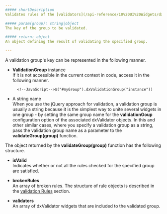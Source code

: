 ```yaml
---
##### shortDescription
Validates rules of the [validators](/api-reference/10%20UI%20Widgets/dxValidator '/Documentation/ApiReference/UI_Widgets/dxValidator/') that belong to the specified validation group.

##### param(group): string|object
The key of the group to be validated.

##### return: object
An object defining the result of validating the specified group.

---
```

A validation group's key can be represented in the following manner.

- **ValidationGroup** instance  
 If it is not accessible in the current context in code, access it in the following manner.

        <!--JavaScript-->$("#myGroup").dxValidationGroup("instance"))

- A string name  
 When you use the jQuery approach for validation, a validation group is usually a string because it is the simplest way to unite several widgets in one group - by setting the same group name for the **validationGoup** configuration option of the associated dxValidator objects. In this and other similar cases, where you specify a validation group as a string, pass the validation group name as a parameter to the **validateGroup(group)** function.

The object returned by the **validateGroup(group)** function has the following structure.

- **isValid**  
 Indicates whether or not all the rules checked for the specified group are satisfied.

- **brokenRules**  
 An array of broken rules. The structure of rule objects is described in the [validation Rules](/api-reference/10%20UI%20Widgets/dxValidator/8%20Validation%20Rules '/Documentation/ApiReference/UI_Widgets/dxValidator/Validation_Rules/') section.

- **validators**  
 An array of dxValidator widgets that are included to the validated group.